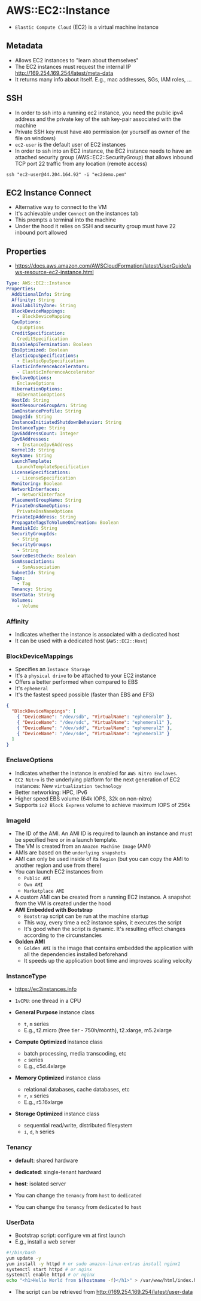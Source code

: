 # AWS::EC2::Instance

- `Elastic Compute Cloud` (EC2) is a virtual machine instance

## Metadata

- Allows EC2 instances to "learn about themselves"
- The EC2 instances must request the internal IP <http://169.254.169.254/latest/meta-data>
- It returns many info about itself. E.g., mac addresses, SGs, IAM roles, ...

## SSH

- In order to ssh into a running ec2 instance, you need the public ipv4 address and the private key of the ssh key-pair associated with the machine
- Private SSH key must have `400` permission (or yourself as owner of the file on windows)
- `ec2-user` is the default user of EC2 instances
- In order to ssh into an EC2 instance, the EC2 instance needs to have an attached security group (AWS::EC2::SecurityGroup) that allows inbound TCP port 22 traffic from any location (remote access)

```shell
ssh "ec2-user@44.204.164.92" -i "ec2demo.pem"
```

## EC2 Instance Connect

- Alternative way to connect to the VM
- It's achievable under `Connect` on the instances tab
- This prompts a terminal into the machine
- Under the hood it relies on SSH and security group must have 22 inbound port allowed

## Properties

- <https://docs.aws.amazon.com/AWSCloudFormation/latest/UserGuide/aws-resource-ec2-instance.html>

```yaml
Type: AWS::EC2::Instance
Properties:
  AdditionalInfo: String
  Affinity: String
  AvailabilityZone: String
  BlockDeviceMappings:
    - BlockDeviceMapping
  CpuOptions:
    CpuOptions
  CreditSpecification:
    CreditSpecification
  DisableApiTermination: Boolean
  EbsOptimized: Boolean
  ElasticGpuSpecifications:
    - ElasticGpuSpecification
  ElasticInferenceAccelerators:
    - ElasticInferenceAccelerator
  EnclaveOptions:
    EnclaveOptions
  HibernationOptions:
    HibernationOptions
  HostId: String
  HostResourceGroupArn: String
  IamInstanceProfile: String
  ImageId: String
  InstanceInitiatedShutdownBehavior: String
  InstanceType: String
  Ipv6AddressCount: Integer
  Ipv6Addresses:
    - InstanceIpv6Address
  KernelId: String
  KeyName: String
  LaunchTemplate:
    LaunchTemplateSpecification
  LicenseSpecifications:
    - LicenseSpecification
  Monitoring: Boolean
  NetworkInterfaces:
    - NetworkInterface
  PlacementGroupName: String
  PrivateDnsNameOptions:
    PrivateDnsNameOptions
  PrivateIpAddress: String
  PropagateTagsToVolumeOnCreation: Boolean
  RamdiskId: String
  SecurityGroupIds:
    - String
  SecurityGroups:
    - String
  SourceDestCheck: Boolean
  SsmAssociations:
    - SsmAssociation
  SubnetId: String
  Tags:
    - Tag
  Tenancy: String
  UserData: String
  Volumes:
    - Volume
```

### Affinity

- Indicates whether the instance is associated with a dedicated host
- It can be used with a dedicated host (`AWS::EC2::Host`)

### BlockDeviceMappings

- Specifies an `Instance Storage`
- It's a `physical drive` to be attached to your EC2 instance
- Offers a better performed when compared to EBS
- It's `ephemeral`
- It's the fastest speed possible (faster than EBS and EFS)

```json
{
  "BlockDeviceMappings": [
    { "DeviceName": "/dev/sdb", "VirtualName": "ephemeral0" },
    { "DeviceName": "/dev/sdc", "VirtualName": "ephemeral1" },
    { "DeviceName": "/dev/sdd", "VirtualName": "ephemeral2" },
    { "DeviceName": "/dev/sde", "VirtualName": "ephemeral3" }
  ]
}
```

### EnclaveOptions

- Indicates whether the instance is enabled for `AWS Nitro Enclaves`.
- `EC2 Nitro` is the underlying platform for the next generation of EC2 instances: New `virtualization technology`
- Better networking: HPC, IPv6
- Higher speed EBS volume (64k IOPS, 32k on non-nitro)
- Supports `io2 Block Express` volume to achieve maximum IOPS of 256k

### ImageId

- The ID of the AMI. An AMI ID is required to launch an instance and must be specified here or in a launch template.
- The VM is created from an `Amazon Machine Image` (AMI)
- AMIs are based on the `underlying snapshots`
- AMI can only be used inside of its `Region` (but you can copy the AMI to another region and use from there)
- You can launch EC2 instances from
  - `Public AMI`
  - `Own AMI`
  - `Marketplace AMI`
- A custom AMI can be created from a running EC2 instance. A snapshot from the VM is created under the hood
- **AMI Embedded with Bootstrap**
  - `Bootstrap` script can be run at the machine startup
  - This way, every time a ec2 instance spins, it executes the script
  - It's good when the script is dynamic. It's resulting effect changes according to the circunstancies
- **Golden AMI**
  - `Golden AMI` is the image that contains embedded the application with all the dependencies installed beforehand
  - It speeds up the application boot time and improves scaling velocity

### InstanceType

- <https://ec2instances.info>
- `1vCPU`: one thread in a CPU

- **General Purpose** instance class
  - `t`, `m` series
  - E.g., t2.micro (free tier - 750h/month), t2.xlarge, m5.2xlarge
- **Compute Optimized** instance class
  - batch processing, media transcoding, etc
  - `c` series
  - E.g., c5d.4xlarge
- **Memory Optimized** instance class
  - relational databases, cache databases, etc
  - `r`, `x` series
  - E.g., r5.16xlarge
- **Storage Optimized** instance class
  - sequential read/write, distributed filesystem
  - `i`, `d`, `h` series

### Tenancy

- **default**: shared hardware
- **dedicated**: single-tenant hardward
- **host**: isolated server

- You can change the `tenancy` from `host` to `dedicated`
- You can change the `tenancy` from `dedicated` to `host`

### UserData

- Bootstrap script: configure vm at first launch
- E.g., install a web server

```bash
#!/bin/bash
yum update -y
yum install -y httpd # or sudo amazon-linux-extras install nginx1
systemctl start httpd # or nginx
systemctl enable httpd # or nginx
echo "<h1>Hello World from $(hostname -f)</h1>" > /var/www/html/index.html # /usr/share/nginx/html for nginx
```

- The script can be retrieved from <http://169.254.169.254/latest/user-data>
